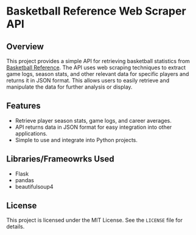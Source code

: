 # Basketball Reference Web Scraper API

## Overview
This project provides a simple API for retrieving basketball statistics from [Basketball Reference](https://www.basketball-reference.com). The API uses web scraping techniques to extract game logs, season stats, and other relevant data for specific players and returns it in JSON format. This allows users to easily retrieve and manipulate the data for further analysis or display.

## Features
- Retrieve player season stats, game logs, and career averages.
- API returns data in JSON format for easy integration into other applications.
- Simple to use and integrate into Python projects.

## Libraries/Frameowrks Used
- Flask
- pandas
- beautifulsoup4

## License
This project is licensed under the MIT License. See the `LICENSE` file for details.
